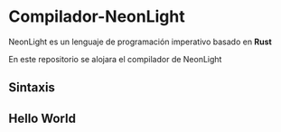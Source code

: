 # Compilador-NeonLight

NeonLight es un lenguaje de programación imperativo basado en **Rust**

En este repositorio se alojara el compilador de NeonLight

## Sintaxis

## Hello World
